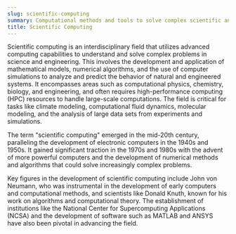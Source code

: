 ```yaml
---
slug: scientific-computing
summary: Computational methods and tools to solve complex scientific and engineering problems.
title: Scientific Computing
---
```


Scientific computing is an interdisciplinary field that utilizes advanced computing capabilities to understand and solve complex problems in science and engineering. This involves the development and application of mathematical models, numerical algorithms, and the use of computer simulations to analyze and predict the behavior of natural and engineered systems. It encompasses areas such as computational physics, chemistry, biology, and engineering, and often requires high-performance computing (HPC) resources to handle large-scale computations. The field is critical for tasks like climate modeling, computational fluid dynamics, molecular modeling, and the analysis of large data sets from experiments and simulations.

The term "scientific computing" emerged in the mid-20th century, paralleling the development of electronic computers in the 1940s and 1950s. It gained significant traction in the 1970s and 1980s with the advent of more powerful computers and the development of numerical methods and algorithms that could solve increasingly complex problems.

Key figures in the development of scientific computing include John von Neumann, who was instrumental in the development of early computers and computational methods, and scientists like Donald Knuth, known for his work on algorithms and computational theory. The establishment of institutions like the National Center for Supercomputing Applications (NCSA) and the development of software such as MATLAB and ANSYS have also been pivotal in advancing the field.